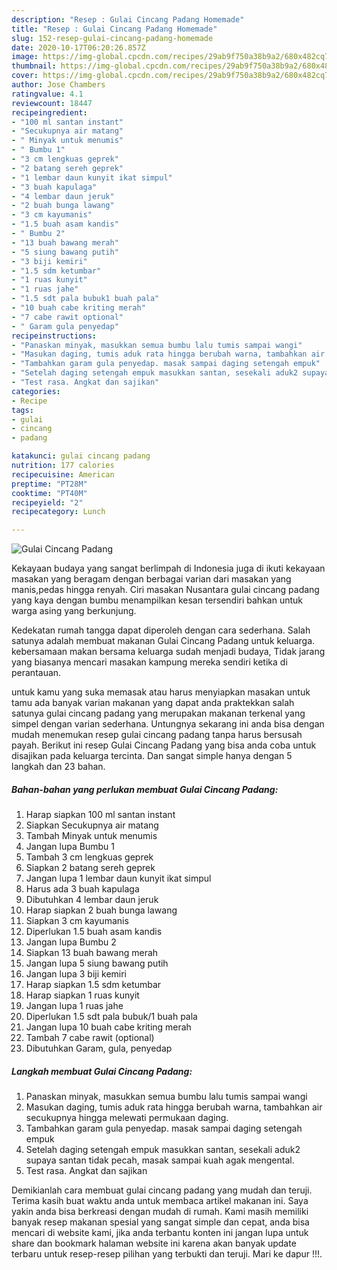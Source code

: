 ```yaml
---
description: "Resep : Gulai Cincang Padang Homemade"
title: "Resep : Gulai Cincang Padang Homemade"
slug: 152-resep-gulai-cincang-padang-homemade
date: 2020-10-17T06:20:26.857Z
image: https://img-global.cpcdn.com/recipes/29ab9f750a38b9a2/680x482cq70/gulai-cincang-padang-foto-resep-utama.jpg
thumbnail: https://img-global.cpcdn.com/recipes/29ab9f750a38b9a2/680x482cq70/gulai-cincang-padang-foto-resep-utama.jpg
cover: https://img-global.cpcdn.com/recipes/29ab9f750a38b9a2/680x482cq70/gulai-cincang-padang-foto-resep-utama.jpg
author: Jose Chambers
ratingvalue: 4.1
reviewcount: 18447
recipeingredient:
- "100 ml santan instant"
- "Secukupnya air matang"
- " Minyak untuk menumis"
- " Bumbu 1"
- "3 cm lengkuas geprek"
- "2 batang sereh geprek"
- "1 lembar daun kunyit ikat simpul"
- "3 buah kapulaga"
- "4 lembar daun jeruk"
- "2 buah bunga lawang"
- "3 cm kayumanis"
- "1.5 buah asam kandis"
- " Bumbu 2"
- "13 buah bawang merah"
- "5 siung bawang putih"
- "3 biji kemiri"
- "1.5 sdm ketumbar"
- "1 ruas kunyit"
- "1 ruas jahe"
- "1.5 sdt pala bubuk1 buah pala"
- "10 buah cabe kriting merah"
- "7 cabe rawit optional"
- " Garam gula penyedap"
recipeinstructions:
- "Panaskan minyak, masukkan semua bumbu lalu tumis sampai wangi"
- "Masukan daging, tumis aduk rata hingga berubah warna, tambahkan air secukupnya hingga melewati permukaan daging."
- "Tambahkan garam gula penyedap. masak sampai daging setengah empuk"
- "Setelah daging setengah empuk masukkan santan, sesekali aduk2 supaya santan tidak pecah, masak sampai kuah agak mengental."
- "Test rasa. Angkat dan sajikan"
categories:
- Recipe
tags:
- gulai
- cincang
- padang

katakunci: gulai cincang padang 
nutrition: 177 calories
recipecuisine: American
preptime: "PT28M"
cooktime: "PT40M"
recipeyield: "2"
recipecategory: Lunch

---
```



![Gulai Cincang Padang](https://img-global.cpcdn.com/recipes/29ab9f750a38b9a2/680x482cq70/gulai-cincang-padang-foto-resep-utama.jpg)

Kekayaan budaya yang sangat berlimpah di Indonesia juga di ikuti kekayaan masakan yang beragam dengan berbagai varian dari masakan yang manis,pedas hingga renyah. Ciri masakan Nusantara gulai cincang padang yang kaya dengan bumbu menampilkan kesan tersendiri bahkan untuk warga asing yang berkunjung.




Kedekatan rumah tangga dapat diperoleh dengan cara sederhana. Salah satunya adalah membuat makanan Gulai Cincang Padang untuk keluarga. kebersamaan makan bersama keluarga sudah menjadi budaya, Tidak jarang yang biasanya mencari masakan kampung mereka sendiri ketika di perantauan.

untuk kamu yang suka memasak atau harus menyiapkan masakan untuk tamu ada banyak varian makanan yang dapat anda praktekkan salah satunya gulai cincang padang yang merupakan makanan terkenal yang simpel dengan varian sederhana. Untungnya sekarang ini anda bisa dengan mudah menemukan resep gulai cincang padang tanpa harus bersusah payah.
Berikut ini resep Gulai Cincang Padang yang bisa anda coba untuk disajikan pada keluarga tercinta. Dan sangat simple hanya dengan 5 langkah dan 23 bahan.


<!--inarticleads1-->

##### Bahan-bahan yang perlukan membuat Gulai Cincang Padang:

1. Harap siapkan 100 ml santan instant
1. Siapkan Secukupnya air matang
1. Tambah  Minyak untuk menumis
1. Jangan lupa  Bumbu 1
1. Tambah 3 cm lengkuas geprek
1. Siapkan 2 batang sereh geprek
1. Jangan lupa 1 lembar daun kunyit ikat simpul
1. Harus ada 3 buah kapulaga
1. Dibutuhkan 4 lembar daun jeruk
1. Harap siapkan 2 buah bunga lawang
1. Siapkan 3 cm kayumanis
1. Diperlukan 1.5 buah asam kandis
1. Jangan lupa  Bumbu 2
1. Siapkan 13 buah bawang merah
1. Jangan lupa 5 siung bawang putih
1. Jangan lupa 3 biji kemiri
1. Harap siapkan 1.5 sdm ketumbar
1. Harap siapkan 1 ruas kunyit
1. Jangan lupa 1 ruas jahe
1. Diperlukan 1.5 sdt pala bubuk/1 buah pala
1. Jangan lupa 10 buah cabe kriting merah
1. Tambah 7 cabe rawit (optional)
1. Dibutuhkan  Garam, gula, penyedap




<!--inarticleads2-->

##### Langkah membuat  Gulai Cincang Padang:

1. Panaskan minyak, masukkan semua bumbu lalu tumis sampai wangi
1. Masukan daging, tumis aduk rata hingga berubah warna, tambahkan air secukupnya hingga melewati permukaan daging.
1. Tambahkan garam gula penyedap. masak sampai daging setengah empuk
1. Setelah daging setengah empuk masukkan santan, sesekali aduk2 supaya santan tidak pecah, masak sampai kuah agak mengental.
1. Test rasa. Angkat dan sajikan




Demikianlah cara membuat gulai cincang padang yang mudah dan teruji. Terima kasih buat waktu anda untuk membaca artikel makanan ini. Saya yakin anda bisa berkreasi dengan mudah di rumah. Kami masih memiliki banyak resep makanan spesial yang sangat simple dan cepat, anda bisa mencari di website kami, jika anda terbantu konten ini jangan lupa untuk share dan bookmark halaman website ini karena akan banyak update terbaru untuk resep-resep pilihan yang terbukti dan teruji. Mari ke dapur !!!. 
